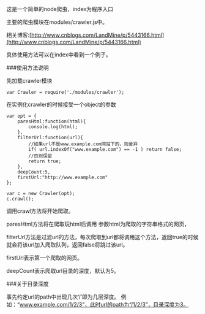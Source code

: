 这是一个简单的node爬虫，index为程序入口

主要的爬虫模块在modules/crawler.js中。

相关博客:[http://www.cnblogs.com/LandMine/p/5443166.html](http://www.cnblogs.com/LandMine/p/5443166.html)

具体使用方法可以在index中看到一个例子。

###使用方法说明

先加载crawler模块

`var Crawler = require('./modules/crawler');`

在实例化crawler的时候接受一个object的参数

```
var opt = {
    paresHtml:function(html){
        console.log(html);
    },
    filterUrl:function(url){
    	//如果url不是www.example.com网站下的，则舍弃
        if( url.indexOf("www.example.com") == -1 ) return false;
        //否则保留
        return true;
    },
    deepCount:5,
    firstUrl:"http://www.example.com"
};

var c = new Crawler(opt);
c.crawl();
```

调用crawl方法将开始爬取。

paresHtml方法将在爬取玩html后调用  参数html为爬取的字符串格式的网页，

filterUrl方法是过滤url的方法，每次爬取到url都将调用这个方法，返回true的时候就会将该url加入爬取队列，返回false将跳过该url。

firstUrl表示第一个爬取的网页。

deepCount表示爬取url目录的深度，默认为5。

###关于目录深度

事先约定url的path中出现几次‘/’即为几层深度。
例如：“www.example.com/1/2/3”，此时url的path为“/1/2/3”，目录深度为3。
